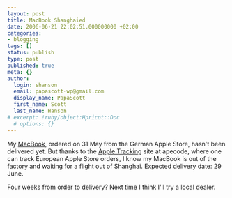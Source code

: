 ```yaml
---
layout: post
title: MacBook Shanghaied
date: 2006-06-21 22:02:51.000000000 +02:00
categories:
- blogging
tags: []
status: publish
type: post
published: true
meta: {}
author:
  login: shanson
  email: papascott-wp@gmail.com
  display_name: PapaScott
  first_name: Scott
  last_name: Hanson
# excerpt: !ruby/object:Hpricot::Doc
  # options: {}
---
```

<p>My <a href="http://www.papascott.de/archives/2006/06/02/mb-13183-cto-white/" title="PapaScott &raquo; Blog Archive &raquo; MB 13/1.83 CTO WHITE">MacBook</a>, ordered on 31 May from the German Apple Store, hasn't been delivered yet. But thanks to the <a href="http://www.apecode.com/appletrack/">Apple Tracking</a> site at apecode, where one can track European Apple Store orders, I know my MacBook is out of the factory and waiting for a flight out of Shanghai. Expected delivery date: 29 June.</p>
<p>Four weeks from order to delivery? Next time I think I'll try a local dealer.</p>
